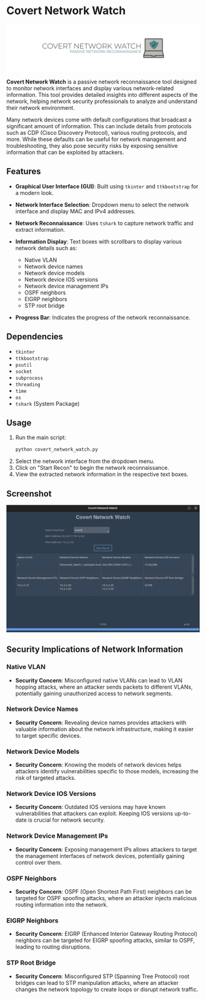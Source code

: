 # Covert Network Watch
![image](https://github.com/joejkopet/covertnetworkwatch/blob/main/logo.png)


**Covert Network Watch** is a passive network reconnaissance tool designed to monitor network interfaces and display various network-related information. This tool provides detailed insights into different aspects of the network, helping network security professionals to analyze and understand their network environment.

Many network devices come with default configurations that broadcast a significant amount of information. This can include details from protocols such as CDP (Cisco Discovery Protocol), various routing protocols, and more. While these defaults can be useful for network management and troubleshooting, they also pose security risks by exposing sensitive information that can be exploited by attackers.

## Features

- **Graphical User Interface (GUI)**: Built using `tkinter` and `ttkbootstrap` for a modern look.
- **Network Interface Selection**: Dropdown menu to select the network interface and display MAC and IPv4 addresses.
- **Network Reconnaissance**: Uses `tshark` to capture network traffic and extract information.
- **Information Display**: Text boxes with scrollbars to display various network details such as:
  
  - Native VLAN
  - Network device names
  - Network device models
  - Network device IOS versions
  - Network device management IPs
  - OSPF neighbors
  - EIGRP neighbors
  - STP root bridge
    
- **Progress Bar**: Indicates the progress of the network reconnaissance.

## Dependencies

- `tkinter`
- `ttkbootstrap`
- `psutil`
- `socket`
- `subprocess`
- `threading`
- `time`
- `os`
- `tshark` (System Package)


## Usage

1. Run the main script:
   ```bash
   python covert_network_watch.py
   ```
2. Select the network interface from the dropdown menu.
3. Click on "Start Recon" to begin the network reconnaissance.
4. View the extracted network information in the respective text boxes.

## Screenshot

![image](https://github.com/joejkopet/covertnetworkwatch/blob/main/screenshot.png)

## Security Implications of Network Information

### Native VLAN
- **Security Concern**: Misconfigured native VLANs can lead to VLAN hopping attacks, where an attacker sends packets to different VLANs, potentially gaining unauthorized access to network segments.

### Network Device Names
- **Security Concern**: Revealing device names provides attackers with valuable information about the network infrastructure, making it easier to target specific devices.

### Network Device Models
- **Security Concern**: Knowing the models of network devices helps attackers identify vulnerabilities specific to those models, increasing the risk of targeted attacks.

### Network Device IOS Versions
- **Security Concern**: Outdated IOS versions may have known vulnerabilities that attackers can exploit. Keeping IOS versions up-to-date is crucial for network security.

### Network Device Management IPs
- **Security Concern**: Exposing management IPs allows attackers to target the management interfaces of network devices, potentially gaining control over them.

### OSPF Neighbors
- **Security Concern**: OSPF (Open Shortest Path First) neighbors can be targeted for OSPF spoofing attacks, where an attacker injects malicious routing information into the network.

### EIGRP Neighbors
- **Security Concern**: EIGRP (Enhanced Interior Gateway Routing Protocol) neighbors can be targeted for EIGRP spoofing attacks, similar to OSPF, leading to routing disruptions.

### STP Root Bridge
- **Security Concern**: Misconfigured STP (Spanning Tree Protocol) root bridges can lead to STP manipulation attacks, where an attacker changes the network topology to create loops or disrupt network traffic.
